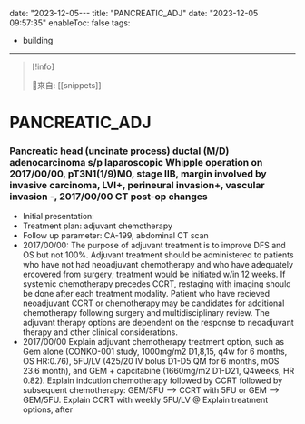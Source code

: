date: "2023-12-05---
title: "PANCREATIC_ADJ"
date: "2023-12-05 09:57:35"
enableToc: false
tags:
  - building
---
> [!info]
>
> 🌱來自: [[snippets]]
# PANCREATIC_ADJ
### Pancreatic head (uncinate process) ductal (M/D) adenocarcinoma s/p laparoscopic Whipple operation on 2017/00/00, pT3N1(1/9)M0, stage IIB, margin involved by invasive carcinoma, LVI+, perineural invasion+, vascular invasion -, 2017/00/00 CT post-op changes
- Initial presentation:
- Treatment plan: adjuvant chemotherapy
- Follow up parameter: CA-199, abdominal CT scan
- 2017/00/00: The purpose of adjuvant treatment is to improve DFS and OS but not 100%. Adjuvant treatment should be administered to patients who have not had neoadjuvant chemotherapy and who have adequately ercovered from surgery; treatment would be initiated w/in 12 weeks. If systemic chemotherapy precedes CCRT, restaging with imaging should be done after each treatment modality. Patient who have recieved neoadjuvant CCRT or chemotherapy may be candidates for additional chemotherapy following surgery and multidisciplinary review. The adjuvant therapy options are dependent on the response to neoadjuvant therapy and other clinical considerations.
- 2017/00/00 Explain adjuvant chemotherapy treatment option, such as Gem alone (CONKO-001 study, 1000mg/m2 D1,8,15, q4w for 6 months, OS HR:0.76), 5FU/LV (425/20 IV bolus D1-D5 QM for 6 months, mOS 23.6 month), and GEM + capcitabine (1660mg/m2 D1-D21, Q4weeks, HR 0.82). Explain indcution chemotherapy followed by CCRT followed by subsequent chemotherapy: GEM/5FU --> CCRT with 5FU or GEM --> GEM/5FU. Explain CCRT with weekly 5FU/LV
  @ Explain treatment options, after
